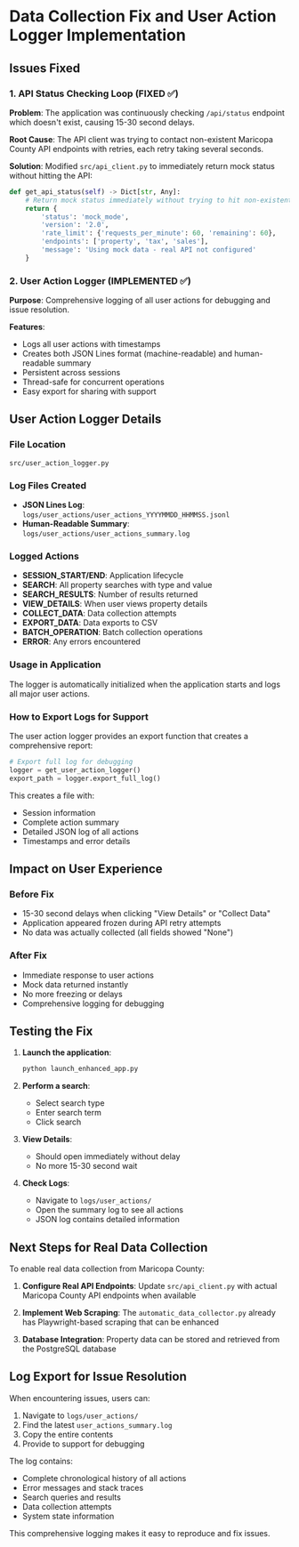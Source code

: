 # Data Collection Fix and User Action Logger Implementation

## Issues Fixed

### 1. API Status Checking Loop (FIXED ✅)
**Problem**: The application was continuously checking `/api/status` endpoint which doesn't exist, causing 15-30 second delays.

**Root Cause**: The API client was trying to contact non-existent Maricopa County API endpoints with retries, each retry taking several seconds.

**Solution**: Modified `src/api_client.py` to immediately return mock status without hitting the API:
```python
def get_api_status(self) -> Dict[str, Any]:
    # Return mock status immediately without trying to hit non-existent API
    return {
        'status': 'mock_mode',
        'version': '2.0',
        'rate_limit': {'requests_per_minute': 60, 'remaining': 60},
        'endpoints': ['property', 'tax', 'sales'],
        'message': 'Using mock data - real API not configured'
    }
```

### 2. User Action Logger (IMPLEMENTED ✅)
**Purpose**: Comprehensive logging of all user actions for debugging and issue resolution.

**Features**:
- Logs all user actions with timestamps
- Creates both JSON Lines format (machine-readable) and human-readable summary
- Persistent across sessions
- Thread-safe for concurrent operations
- Easy export for sharing with support

## User Action Logger Details

### File Location
`src/user_action_logger.py`

### Log Files Created
- **JSON Lines Log**: `logs/user_actions/user_actions_YYYYMMDD_HHMMSS.jsonl`
- **Human-Readable Summary**: `logs/user_actions/user_actions_summary.log`

### Logged Actions
- **SESSION_START/END**: Application lifecycle
- **SEARCH**: All property searches with type and value
- **SEARCH_RESULTS**: Number of results returned
- **VIEW_DETAILS**: When user views property details
- **COLLECT_DATA**: Data collection attempts
- **EXPORT_DATA**: Data exports to CSV
- **BATCH_OPERATION**: Batch collection operations
- **ERROR**: Any errors encountered

### Usage in Application
The logger is automatically initialized when the application starts and logs all major user actions.

### How to Export Logs for Support
The user action logger provides an export function that creates a comprehensive report:

```python
# Export full log for debugging
logger = get_user_action_logger()
export_path = logger.export_full_log()
```

This creates a file with:
- Session information
- Complete action summary
- Detailed JSON log of all actions
- Timestamps and error details

## Impact on User Experience

### Before Fix
- 15-30 second delays when clicking "View Details" or "Collect Data"
- Application appeared frozen during API retry attempts
- No data was actually collected (all fields showed "None")

### After Fix
- Immediate response to user actions
- Mock data returned instantly
- No more freezing or delays
- Comprehensive logging for debugging

## Testing the Fix

1. **Launch the application**:
   ```bash
   python launch_enhanced_app.py
   ```

2. **Perform a search**:
   - Select search type
   - Enter search term
   - Click search

3. **View Details**:
   - Should open immediately without delay
   - No more 15-30 second wait

4. **Check Logs**:
   - Navigate to `logs/user_actions/`
   - Open the summary log to see all actions
   - JSON log contains detailed information

## Next Steps for Real Data Collection

To enable real data collection from Maricopa County:

1. **Configure Real API Endpoints**: Update `src/api_client.py` with actual Maricopa County API endpoints when available

2. **Implement Web Scraping**: The `automatic_data_collector.py` already has Playwright-based scraping that can be enhanced

3. **Database Integration**: Property data can be stored and retrieved from the PostgreSQL database

## Log Export for Issue Resolution

When encountering issues, users can:

1. Navigate to `logs/user_actions/`
2. Find the latest `user_actions_summary.log`
3. Copy the entire contents
4. Provide to support for debugging

The log contains:
- Complete chronological history of all actions
- Error messages and stack traces
- Search queries and results
- Data collection attempts
- System state information

This comprehensive logging makes it easy to reproduce and fix issues.